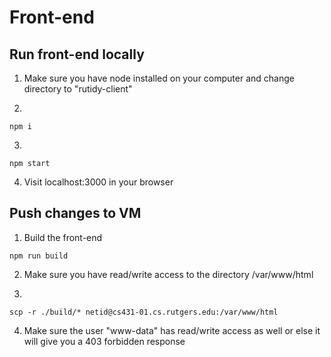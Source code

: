 # Front-end

## Run front-end locally 

1. Make sure you have node installed on your computer and change directory to "rutidy-client"

2. 
``` 
npm i 
```

3.
```
npm start
```

4. Visit localhost:3000 in your browser

## Push changes to VM

1. Build the front-end 
```
npm run build
```

2. Make sure you have read/write access to the directory /var/www/html

3. 
```
scp -r ./build/* netid@cs431-01.cs.rutgers.edu:/var/www/html
```

4. Make sure the user "www-data" has read/write access as well or else it will give you a 403 forbidden response